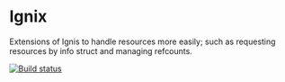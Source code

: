 # Ignix
Extensions of Ignis to handle resources more easily; such as requesting resources by info struct and managing refcounts.

[![Build status](https://ci.appveyor.com/api/projects/status/sa0svx1xm7hj86mf?svg=true)](https://ci.appveyor.com/project/Nielsbishere/ignix)
